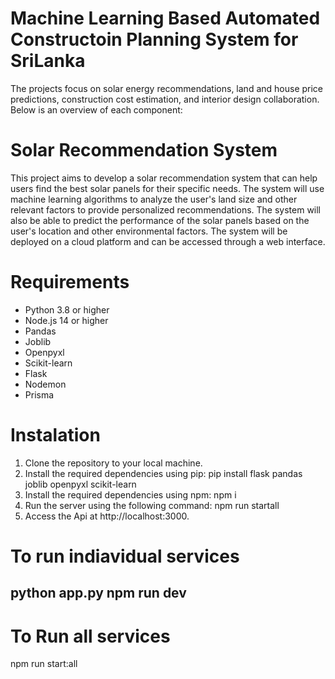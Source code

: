 # Machine Learning Based Automated Constructoin Planning System for SriLanka
The projects focus on solar energy recommendations, land and house price predictions, construction cost estimation, and interior design collaboration. Below is an overview of each component:

# Solar Recommendation System
This project aims to develop a solar recommendation system that can help users find the best solar panels for their specific needs. The system will use machine learning algorithms to analyze the user's land size and other relevant factors to provide personalized recommendations. The system will also be able to predict the performance of the solar panels based on the user's location and other environmental factors. The system will be deployed on a cloud platform and can be accessed through a web interface.

# Requirements
- Python 3.8 or higher
- Node.js 14 or higher
- Pandas
- Joblib
- Openpyxl
- Scikit-learn
- Flask
- Nodemon
- Prisma

# Instalation
1. Clone the repository to your local machine.
2. Install the required dependencies using pip:
pip install flask pandas joblib openpyxl scikit-learn
3. Install the required dependencies using npm:
npm i
4. Run the server using the following command: 
 npm run startall
5. Access the Api at http://localhost:3000.

# To run indiavidual services
python app.py
npm run dev
--- 

# To Run all services
npm run start:all

